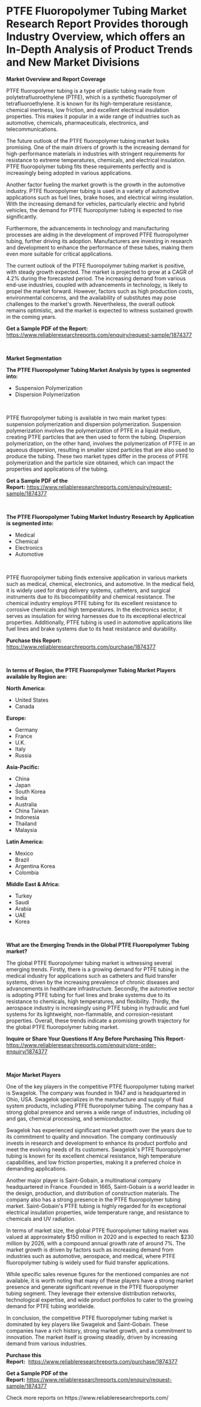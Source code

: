 <p><h1>PTFE Fluoropolymer Tubing Market Research Report Provides thorough Industry Overview, which offers an In-Depth Analysis of Product Trends and New Market Divisions</h1></p><p><strong>Market Overview and Report Coverage</strong></p>
<p><p>PTFE fluoropolymer tubing is a type of plastic tubing made from polytetrafluoroethylene (PTFE), which is a synthetic fluoropolymer of tetrafluoroethylene. It is known for its high-temperature resistance, chemical inertness, low friction, and excellent electrical insulation properties. This makes it popular in a wide range of industries such as automotive, chemicals, pharmaceuticals, electronics, and telecommunications.</p><p>The future outlook of the PTFE fluoropolymer tubing market looks promising. One of the main drivers of growth is the increasing demand for high-performance materials in industries with stringent requirements for resistance to extreme temperatures, chemicals, and electrical insulation. PTFE fluoropolymer tubing fits these requirements perfectly and is increasingly being adopted in various applications.</p><p>Another factor fueling the market growth is the growth in the automotive industry. PTFE fluoropolymer tubing is used in a variety of automotive applications such as fuel lines, brake hoses, and electrical wiring insulation. With the increasing demand for vehicles, particularly electric and hybrid vehicles, the demand for PTFE fluoropolymer tubing is expected to rise significantly.</p><p>Furthermore, the advancements in technology and manufacturing processes are aiding in the development of improved PTFE fluoropolymer tubing, further driving its adoption. Manufacturers are investing in research and development to enhance the performance of these tubes, making them even more suitable for critical applications.</p><p>The current outlook of the PTFE fluoropolymer tubing market is positive, with steady growth expected. The market is projected to grow at a CAGR of 4.2% during the forecasted period. The increasing demand from various end-use industries, coupled with advancements in technology, is likely to propel the market forward. However, factors such as high production costs, environmental concerns, and the availability of substitutes may pose challenges to the market's growth. Nevertheless, the overall outlook remains optimistic, and the market is expected to witness sustained growth in the coming years.</p></p>
<p><strong>Get a Sample PDF of the Report:</strong> <a href="https://www.reliableresearchreports.com/enquiry/request-sample/1874377">https://www.reliableresearchreports.com/enquiry/request-sample/1874377</a></p>
<p>&nbsp;</p>
<p><strong>Market Segmentation</strong></p>
<p><strong>The PTFE Fluoropolymer Tubing Market Analysis by types is segmented into:</strong></p>
<p><ul><li>Suspension Polymerization</li><li>Dispersion Polymerization</li></ul></p>
<p>&nbsp;</p>
<p><p>PTFE fluoropolymer tubing is available in two main market types: suspension polymerization and dispersion polymerization. Suspension polymerization involves the polymerization of PTFE in a liquid medium, creating PTFE particles that are then used to form the tubing. Dispersion polymerization, on the other hand, involves the polymerization of PTFE in an aqueous dispersion, resulting in smaller sized particles that are also used to produce the tubing. These two market types differ in the process of PTFE polymerization and the particle size obtained, which can impact the properties and applications of the tubing.</p></p>
<p><strong>Get a Sample PDF of the Report:</strong>&nbsp;<a href="https://www.reliableresearchreports.com/enquiry/request-sample/1874377">https://www.reliableresearchreports.com/enquiry/request-sample/1874377</a></p>
<p>&nbsp;</p>
<p><strong>The PTFE Fluoropolymer Tubing Market Industry Research by Application is segmented into:</strong></p>
<p><ul><li>Medical</li><li>Chemical</li><li>Electronics</li><li>Automotive</li></ul></p>
<p>&nbsp;</p>
<p><p>PTFE fluoropolymer tubing finds extensive application in various markets such as medical, chemical, electronics, and automotive. In the medical field, it is widely used for drug delivery systems, catheters, and surgical instruments due to its biocompatibility and chemical resistance. The chemical industry employs PTFE tubing for its excellent resistance to corrosive chemicals and high temperatures. In the electronics sector, it serves as insulation for wiring harnesses due to its exceptional electrical properties. Additionally, PTFE tubing is used in automotive applications like fuel lines and brake systems due to its heat resistance and durability.</p></p>
<p><strong>Purchase this Report:</strong>&nbsp; <a href="https://www.reliableresearchreports.com/purchase/1874377">https://www.reliableresearchreports.com/purchase/1874377</a></p>
<p>&nbsp;</p>
<p><strong>In terms of Region, the PTFE Fluoropolymer Tubing Market Players available by Region are:</strong></p>
<p>
    <p> <strong> North America: </strong>
        <ul>
            <li>United States</li>
            <li>Canada</li>
        </ul>
        </p> 
    <p> <strong> Europe: </strong>
        <ul>
            <li>Germany</li>
            <li>France</li>
            <li>U.K.</li>
            <li>Italy</li>
            <li>Russia</li>
        </ul>
        </p> 
    <p> <strong> Asia-Pacific: </strong>
        <ul>
            <li>China</li>
            <li>Japan</li>
            <li>South Korea</li>
            <li>India</li>
            <li>Australia</li>
            <li>China Taiwan</li>
            <li>Indonesia</li>
            <li>Thailand</li>
            <li>Malaysia</li>
        </ul>
        </p> 
    <p> <strong> Latin America: </strong>
        <ul>
            <li>Mexico</li>
            <li>Brazil</li>
            <li>Argentina Korea</li>
            <li>Colombia</li>
        </ul>
        </p> 
    <p> <strong> Middle East & Africa: </strong>
        <ul>
            <li>Turkey</li>
            <li>Saudi</li>
            <li>Arabia</li>
            <li>UAE</li>
            <li>Korea</li>
        </ul>
    </p>
    </p>
<p>&nbsp;</p>
<p><strong>What are the Emerging Trends in the Global PTFE Fluoropolymer Tubing market?</strong></p>
<p><p>The global PTFE fluoropolymer tubing market is witnessing several emerging trends. Firstly, there is a growing demand for PTFE tubing in the medical industry for applications such as catheters and fluid transfer systems, driven by the increasing prevalence of chronic diseases and advancements in healthcare infrastructure. Secondly, the automotive sector is adopting PTFE tubing for fuel lines and brake systems due to its resistance to chemicals, high temperatures, and flexibility. Thirdly, the aerospace industry is increasingly using PTFE tubing in hydraulic and fuel systems for its lightweight, non-flammable, and corrosion-resistant properties. Overall, these trends indicate a promising growth trajectory for the global PTFE fluoropolymer tubing market.</p></p>
<p><strong>Inquire or Share Your Questions If Any Before Purchasing This Report</strong>- <a href="https://www.reliableresearchreports.com/enquiry/pre-order-enquiry/1874377">https://www.reliableresearchreports.com/enquiry/pre-order-enquiry/1874377</a></p>
<p>&nbsp;</p>
<p><strong>Major Market Players</strong></p>
<p><p>One of the key players in the competitive PTFE fluoropolymer tubing market is Swagelok. The company was founded in 1947 and is headquartered in Ohio, USA. Swagelok specializes in the manufacture and supply of fluid system products, including PTFE fluoropolymer tubing. The company has a strong global presence and serves a wide range of industries, including oil and gas, chemical processing, and semiconductor.</p><p>Swagelok has experienced significant market growth over the years due to its commitment to quality and innovation. The company continuously invests in research and development to enhance its product portfolio and meet the evolving needs of its customers. Swagelok's PTFE fluoropolymer tubing is known for its excellent chemical resistance, high temperature capabilities, and low friction properties, making it a preferred choice in demanding applications.</p><p>Another major player is Saint-Gobain, a multinational company headquartered in France. Founded in 1665, Saint-Gobain is a world leader in the design, production, and distribution of construction materials. The company also has a strong presence in the PTFE fluoropolymer tubing market. Saint-Gobain's PTFE tubing is highly regarded for its exceptional electrical insulation properties, wide temperature range, and resistance to chemicals and UV radiation.</p><p>In terms of market size, the global PTFE fluoropolymer tubing market was valued at approximately $150 million in 2020 and is expected to reach $230 million by 2026, with a compound annual growth rate of around 7%. The market growth is driven by factors such as increasing demand from industries such as automotive, aerospace, and medical, where PTFE fluoropolymer tubing is widely used for fluid transfer applications.</p><p>While specific sales revenue figures for the mentioned companies are not available, it is worth noting that many of these players have a strong market presence and generate significant revenue in the PTFE fluoropolymer tubing segment. They leverage their extensive distribution networks, technological expertise, and wide product portfolios to cater to the growing demand for PTFE tubing worldwide.</p><p>In conclusion, the competitive PTFE fluoropolymer tubing market is dominated by key players like Swagelok and Saint-Gobain. These companies have a rich history, strong market growth, and a commitment to innovation. The market itself is growing steadily, driven by increasing demand from various industries.</p></p>
<p><strong>Purchase this Report:</strong>&nbsp;&nbsp;<a href="https://www.reliableresearchreports.com/purchase/1874377">https://www.reliableresearchreports.com/purchase/1874377</a></p>
<p></p>
<p><strong>Get a Sample PDF of the Report:</strong>&nbsp;<a href="https://www.reliableresearchreports.com/enquiry/request-sample/1874377">https://www.reliableresearchreports.com/enquiry/request-sample/1874377</a></p>
<p>Check more reports on https://www.reliableresearchreports.com/</p>
